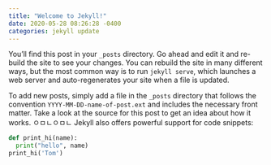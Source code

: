 ```yaml
---
title: "Welcome to Jekyll!"
date: 2020-05-28 08:26:28 -0400
categories: jekyll update
---
```


You’ll find this post in your `_posts` directory. Go ahead and edit it and re-build the site to see your changes. You can rebuild the site in many different ways, but the most common way is to run `jekyll serve`, which launches a web server and auto-regenerates your site when a file is updated.

To add new posts, simply add a file in the `_posts` directory that follows the convention `YYYY-MM-DD-name-of-post.ext` and includes the necessary front matter. Take a look at the source for this post to get an idea about how it works.
ㅇㅁㄴㅇㅁㄴ
Jekyll also offers powerful support for code snippets:

```python
def print_hi(name):
  print("hello", name)
print_hi('Tom')
```
